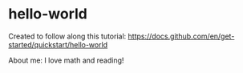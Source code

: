 # hello-world
Created to follow along this tutorial: https://docs.github.com/en/get-started/quickstart/hello-world

About me:
I love math and reading!

